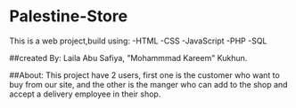 # Palestine-Store
This is a web project,build using:
    -HTML
    -CSS
    -JavaScript
    -PHP
    -SQL

##created By:
Laila Abu Safiya, "Mohammmad Kareem" Kukhun.

##About:
This project have 2 users, first one is the customer who want to buy from our site, and the other is the manger who can add to the shop and accept a delivery employee in their shop.
